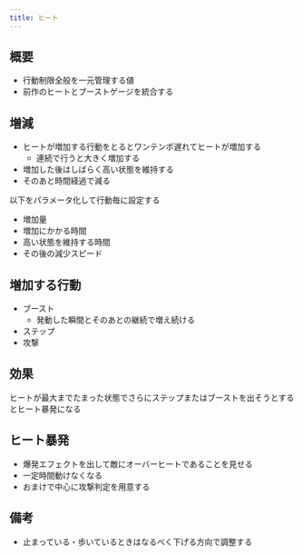 ```yaml
---
title: ヒート
---
```


## 概要
* 行動制限全般を一元管理する値
* 前作のヒートとブーストゲージを統合する

## 増減
* ヒートが増加する行動をとるとワンテンポ遅れてヒートが増加する
    * 連続で行うと大きく増加する
* 増加した後はしばらく高い状態を維持する
* そのあと時間経過で減る

以下をパラメータ化して行動毎に設定する
* 増加量
* 増加にかかる時間
* 高い状態を維持する時間
* その後の減少スピード

## 増加する行動
* ブースト
    * 発動した瞬間とそのあとの継続で増え続ける
* ステップ
* 攻撃

## 効果
ヒートが最大までたまった状態でさらにステップまたはブーストを出そうとするとヒート暴発になる

## ヒート暴発
* 爆発エフェクトを出して敵にオーバーヒートであることを見せる
* 一定時間動けなくなる
* おまけで中心に攻撃判定を用意する

## 備考
* 止まっている・歩いているときはなるべく下げる方向で調整する
